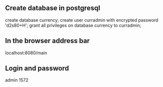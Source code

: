 ## Create database in postgresql
create database currency;
create user curradmin with encrypted password 'd2s80+H';
grant all privileges on database currency to curradmin;

## In the browser address bar
localhost:8080/main

## Login and password
admin
1572